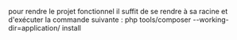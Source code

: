 pour rendre le projet fonctionnel il suffit de se rendre à sa racine et d'exécuter la commande suivante :
    php tools/composer --working-dir=application/ install
